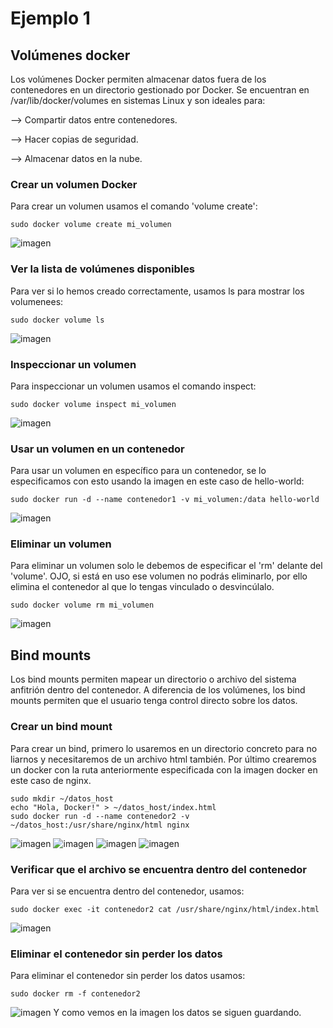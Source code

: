 # Ejemplo 1
## Volúmenes docker

Los volúmenes Docker permiten almacenar datos fuera de los contenedores en un directorio gestionado por Docker. Se encuentran en /var/lib/docker/volumes en sistemas Linux y son ideales para:

--> Compartir datos entre contenedores.

--> Hacer copias de seguridad.

--> Almacenar datos en la nube.

### Crear un volumen Docker

Para crear un volumen usamos el comando 'volume create':
```
sudo docker volume create mi_volumen
```
![imagen](https://github.com/user-attachments/assets/30312497-a7c2-49ad-9408-51bd240c7702)

### Ver la lista de volúmenes disponibles

Para ver si lo hemos creado correctamente, usamos ls para mostrar los volumenees:
```
sudo docker volume ls
```
![imagen](https://github.com/user-attachments/assets/854f6811-446c-422e-af75-d52a35dab127)

### Inspeccionar un volumen

Para inspeccionar un volumen usamos el comando inspect:
```
sudo docker volume inspect mi_volumen
```
![imagen](https://github.com/user-attachments/assets/c042564f-609a-40d9-acb7-57c84fa28604)

### Usar un volumen en un contenedor

Para usar un volumen en específico para un contenedor, se lo especificamos con esto usando la imagen en este caso de hello-world:
```
sudo docker run -d --name contenedor1 -v mi_volumen:/data hello-world
```
![imagen](https://github.com/user-attachments/assets/be541ca5-45ee-4eb3-a830-17b9ed23e86d)

### Eliminar un volumen

Para eliminar un volumen solo le debemos de especificar el 'rm' delante del 'volume'. OJO, si está en uso ese volumen no podrás eliminarlo, por ello elimina el contenedor al que lo tengas vinculado o desvincúlalo.
```
sudo docker volume rm mi_volumen
```
![imagen](https://github.com/user-attachments/assets/8234dcfa-12dc-4488-ada3-10309ef25051)

## Bind mounts

Los bind mounts permiten mapear un directorio o archivo del sistema anfitrión dentro del contenedor. A diferencia de los volúmenes, los bind mounts permiten que el usuario tenga control directo sobre los datos.

### Crear un bind mount

Para crear un bind, primero lo usaremos en un directorio concreto para no liarnos y necesitaremos de un archivo html también. Por último crearemos un docker con la ruta anteriormente especificada con la imagen docker en este caso de nginx.
```
sudo mkdir ~/datos_host
echo "Hola, Docker!" > ~/datos_host/index.html
sudo docker run -d --name contenedor2 -v ~/datos_host:/usr/share/nginx/html nginx
```
![imagen](https://github.com/user-attachments/assets/1c1848fb-b030-4dac-bf0c-fbec8d06ceaf)
![imagen](https://github.com/user-attachments/assets/a311be3b-b72a-4b51-97e5-b5d4ef5db1f0)
![imagen](https://github.com/user-attachments/assets/04a7b389-9f75-46f8-ad52-6372963a7d0d)
![imagen](https://github.com/user-attachments/assets/75bc12d6-953c-4fce-b429-e11da377f183)

### Verificar que el archivo se encuentra dentro del contenedor

Para ver si se encuentra dentro del contenedor, usamos:
```
sudo docker exec -it contenedor2 cat /usr/share/nginx/html/index.html
```
![imagen](https://github.com/user-attachments/assets/275c0ac6-59eb-4838-90c0-04e9faeed76a)

### Eliminar el contenedor sin perder los datos

Para eliminar el contenedor sin perder los datos usamos:
```
sudo docker rm -f contenedor2
```
![imagen](https://github.com/user-attachments/assets/3e9a454e-a2ef-4d2a-a3cd-d91490deed07)
 Y como vemos en la imagen los datos se siguen guardando.
